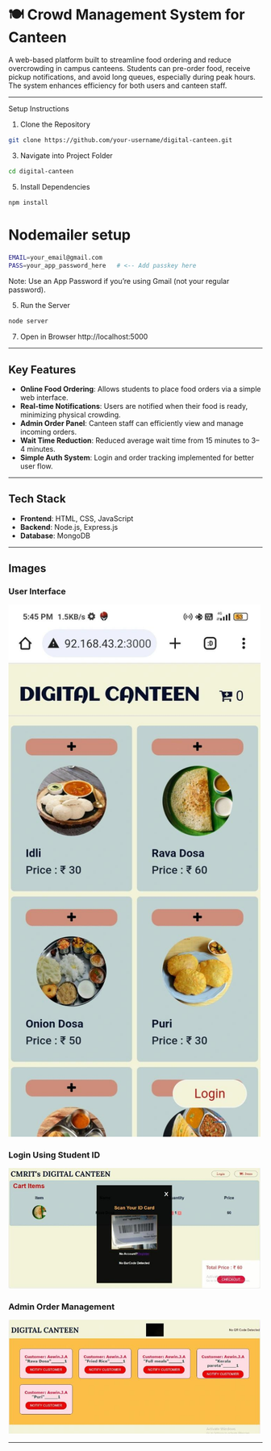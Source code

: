 # 🍽️ Crowd Management System for Canteen

A web-based platform built to streamline food ordering and reduce overcrowding in campus canteens. Students can pre-order food, receive pickup notifications, and avoid long queues, especially during peak hours. The system enhances efficiency for both users and canteen staff.

---
Setup Instructions

1. Clone the Repository
```bash
git clone https://github.com/your-username/digital-canteen.git
```
3. Navigate into Project Folder
```bash
cd digital-canteen
```

5. Install Dependencies
```bash
npm install
```

# Nodemailer setup
```bash
EMAIL=your_email@gmail.com
PASS=your_app_password_here   # <-- Add passkey here
```

Note: Use an App Password if you’re using Gmail (not your regular password).

5. Run the Server
```bash
node server
```

7. Open in Browser
http://localhost:5000

---

##  Key Features

-  **Online Food Ordering**: Allows students to place food orders via a simple web interface.  
-  **Real-time Notifications**: Users are notified when their food is ready, minimizing physical crowding.  
-  **Admin Order Panel**: Canteen staff can efficiently view and manage incoming orders.  
-  **Wait Time Reduction**: Reduced average wait time from 15 minutes to 3–4 minutes.  
-  **Simple Auth System**: Login and order tracking implemented for better user flow.

---

##  Tech Stack

- **Frontend**: HTML, CSS, JavaScript  
- **Backend**: Node.js, Express.js  
- **Database**: MongoDB

---

##  Images

###  User Interface  
<img src="imgs/1.jpeg" width="500"/>

###  Login Using Student ID  
<img src="imgs/2.jpeg" width="500"/>

###  Admin Order Management  
<img src="imgs/3.jpeg" width="500"/>

---
